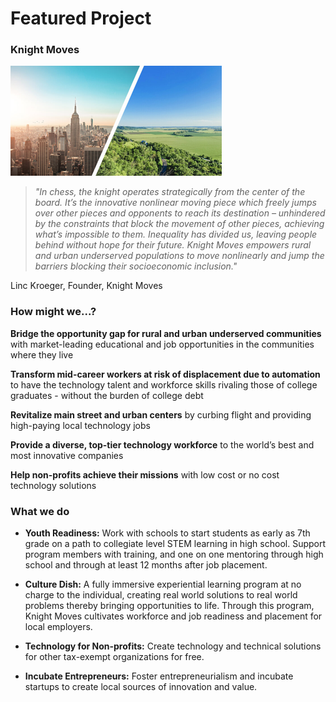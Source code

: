 # **Featured Project**
### **Knight Moves**
![urban-rural](/assets/urban-suburban.png)
> _"In chess, the knight operates strategically from the center of the board. It’s the innovative nonlinear moving piece which freely jumps over other pieces and opponents to reach its destination – unhindered by the constraints that block the movement of other pieces, achieving what’s impossible to them. Inequality has divided us, leaving people behind without hope for their future. Knight Moves empowers rural and urban underserved populations to move nonlinearly and jump the barriers blocking their socioeconomic inclusion."_

Linc Kroeger, Founder, Knight Moves
### How might we...?
**Bridge the opportunity gap for rural and urban underserved communities** with market-leading educational and job opportunities in the communities where they live

**Transform mid-career workers at risk of displacement due to automation** to have the technology talent and workforce skills rivaling those of college graduates - without the burden of college debt

**Revitalize main street and urban centers** by curbing flight and providing high-paying local technology jobs

**Provide a diverse, top-tier technology workforce** to the world’s best and most innovative companies

**Help non-profits achieve their missions** with low cost or no cost technology solutions

### **What we do**
- **Youth Readiness:** Work with schools to start students as early as 7th grade on a path to collegiate level STEM learning in high school. Support program members with training, and one on one mentoring through high school and through at least 12 months after job placement.

- **Culture Dish:** A fully immersive experiential learning program at no charge to the individual, creating real world solutions to real world problems thereby bringing opportunities to life. Through this program, Knight Moves cultivates workforce and job readiness and placement for local employers.

- **Technology for Non-profits:** Create technology and technical solutions for other tax-exempt organizations for free. 

- **Incubate Entrepreneurs:** Foster entrepreneurialism and incubate startups to create local sources of innovation and value.

